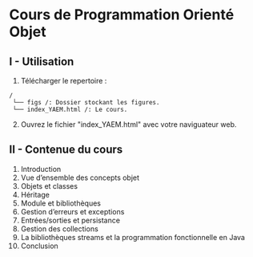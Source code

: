 # Cours de Programmation Orienté Objet 

## I - Utilisation
 
1. Télécharger le repertoire :

```
/
 └── figs /: Dossier stockant les figures.
 └── index_YAEM.html /: Le cours.
```
2. Ouvrez le fichier "index_YAEM.html" avec votre naviguateur web.

## II - Contenue du cours

1. Introduction
2. Vue d’ensemble des concepts objet
3. Objets et classes
4. Héritage
5. Module et bibliothèques
6. Gestion d’erreurs et exceptions
7. Entrées/sorties et persistance
8. Gestion des collections
9. La bibliothèques streams et la programmation fonctionnelle en Java
10. Conclusion


